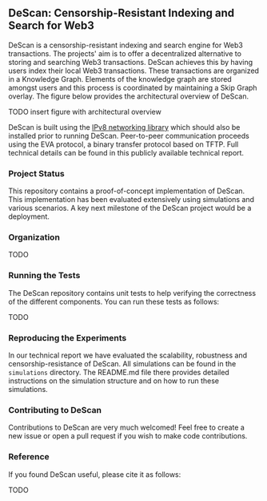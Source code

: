 ## DeScan: Censorship-Resistant Indexing and Search for Web3

DeScan is a censorship-resistant indexing and search engine for Web3 transactions.
The projects' aim is to offer a decentralized alternative to storing and searching Web3 transactions.
DeScan achieves this by having users index their local Web3 transactions.
These transactions are organized in a Knowledge Graph.
Elements of the knowledge graph are stored amongst users and this process is coordinated by maintaining a Skip Graph overlay.
The figure below provides the architectural overview of DeScan.

TODO insert figure with architectural overview

DeScan is built using the [IPv8 networking library](https://github.com/tribler/py-ipv8) which should also be installed prior to running DeScan.
Peer-to-peer communication proceeds using the EVA protocol, a binary transfer protocol based on TFTP.
Full technical details can be found in this publicly available technical report.

### Project Status

This repository contains a proof-of-concept implementation of DeScan.
This implementation has been evaluated extensively using simulations and various scenarios.
A key next milestone of the DeScan project would be a deployment.

### Organization

TODO

### Running the Tests

The DeScan repository contains unit tests to help verifying the correctness of the different components.
You can run these tests as follows:

TODO

### Reproducing the Experiments

In our technical report we have evaluated the scalability, robustness and censorship-resistance of DeScan.
All simulations can be found in the `simulations` directory.
The README.md file there provides detailed instructions on the simulation structure and on how to run these simulations.

### Contributing to DeScan

Contributions to DeScan are very much welcomed!
Feel free to create a new issue or open a pull request if you wish to make code contributions.

### Reference

If you found DeScan useful, please cite it as follows:

TODO